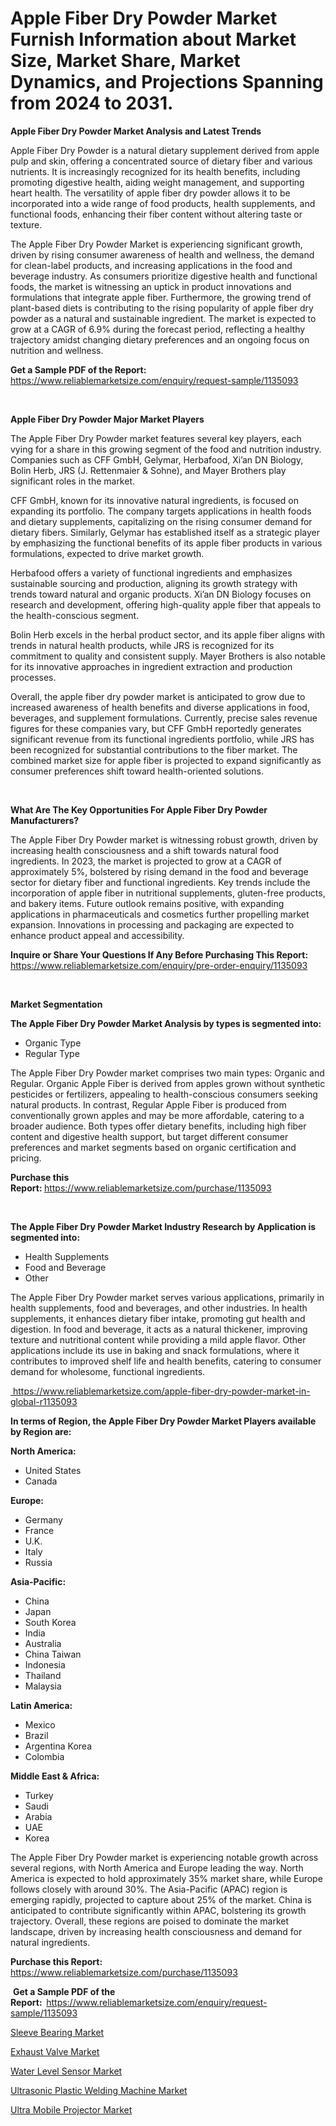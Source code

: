 <p><h1>Apple Fiber Dry Powder Market Furnish Information about Market Size, Market Share, Market Dynamics, and Projections Spanning from 2024 to 2031.</h1></p><p><strong>Apple Fiber Dry Powder Market Analysis and Latest Trends</strong></p>
<p><p>Apple Fiber Dry Powder is a natural dietary supplement derived from apple pulp and skin, offering a concentrated source of dietary fiber and various nutrients. It is increasingly recognized for its health benefits, including promoting digestive health, aiding weight management, and supporting heart health. The versatility of apple fiber dry powder allows it to be incorporated into a wide range of food products, health supplements, and functional foods, enhancing their fiber content without altering taste or texture.</p><p>The Apple Fiber Dry Powder Market is experiencing significant growth, driven by rising consumer awareness of health and wellness, the demand for clean-label products, and increasing applications in the food and beverage industry. As consumers prioritize digestive health and functional foods, the market is witnessing an uptick in product innovations and formulations that integrate apple fiber. Furthermore, the growing trend of plant-based diets is contributing to the rising popularity of apple fiber dry powder as a natural and sustainable ingredient. The market is expected to grow at a CAGR of 6.9% during the forecast period, reflecting a healthy trajectory amidst changing dietary preferences and an ongoing focus on nutrition and wellness.</p></p>
<p><strong>Get a Sample PDF of the Report:&nbsp;</strong> <a href="https://www.reliablemarketsize.com/enquiry/request-sample/1135093?utm_campaign=1949&utm_medium=2&utm_source=Github&utm_content=ia&utm_term=20122024&utm_id=apple-fiber-dry-powder">https://www.reliablemarketsize.com/enquiry/request-sample/1135093</a></p>
<p>&nbsp;</p>
<p><strong>Apple Fiber Dry Powder Major Market Players</strong></p>
<p><p>The Apple Fiber Dry Powder market features several key players, each vying for a share in this growing segment of the food and nutrition industry. Companies such as CFF GmbH, Gelymar, Herbafood, Xi’an DN Biology, Bolin Herb, JRS (J. Rettenmaier & Sohne), and Mayer Brothers play significant roles in the market.</p><p>CFF GmbH, known for its innovative natural ingredients, is focused on expanding its portfolio. The company targets applications in health foods and dietary supplements, capitalizing on the rising consumer demand for dietary fibers. Similarly, Gelymar has established itself as a strategic player by emphasizing the functional benefits of its apple fiber products in various formulations, expected to drive market growth.</p><p>Herbafood offers a variety of functional ingredients and emphasizes sustainable sourcing and production, aligning its growth strategy with trends toward natural and organic products. Xi’an DN Biology focuses on research and development, offering high-quality apple fiber that appeals to the health-conscious segment. </p><p>Bolin Herb excels in the herbal product sector, and its apple fiber aligns with trends in natural health products, while JRS is recognized for its commitment to quality and consistent supply. Mayer Brothers is also notable for its innovative approaches in ingredient extraction and production processes.</p><p>Overall, the apple fiber dry powder market is anticipated to grow due to increased awareness of health benefits and diverse applications in food, beverages, and supplement formulations. Currently, precise sales revenue figures for these companies vary, but CFF GmbH reportedly generates significant revenue from its functional ingredients portfolio, while JRS has been recognized for substantial contributions to the fiber market. The combined market size for apple fiber is projected to expand significantly as consumer preferences shift toward health-oriented solutions.</p></p>
<p>&nbsp;</p>
<p><strong>What Are The Key Opportunities For Apple Fiber Dry Powder Manufacturers?</strong></p>
<p><p>The Apple Fiber Dry Powder market is witnessing robust growth, driven by increasing health consciousness and a shift towards natural food ingredients. In 2023, the market is projected to grow at a CAGR of approximately 5%, bolstered by rising demand in the food and beverage sector for dietary fiber and functional ingredients. Key trends include the incorporation of apple fiber in nutritional supplements, gluten-free products, and bakery items. Future outlook remains positive, with expanding applications in pharmaceuticals and cosmetics further propelling market expansion. Innovations in processing and packaging are expected to enhance product appeal and accessibility.</p></p>
<p><strong>Inquire or Share Your Questions If Any Before Purchasing This Report:</strong> <a href="https://www.reliablemarketsize.com/enquiry/pre-order-enquiry/1135093?utm_campaign=1949&utm_medium=2&utm_source=Github&utm_content=ia&utm_term=20122024&utm_id=apple-fiber-dry-powder">https://www.reliablemarketsize.com/enquiry/pre-order-enquiry/1135093</a></p>
<p>&nbsp;</p>
<p><strong>Market Segmentation</strong></p>
<p><strong>The Apple Fiber Dry Powder Market Analysis by types is segmented into:</strong></p>
<p><ul><li>Organic Type</li><li>Regular Type</li></ul></p>
<p><p>The Apple Fiber Dry Powder market comprises two main types: Organic and Regular. Organic Apple Fiber is derived from apples grown without synthetic pesticides or fertilizers, appealing to health-conscious consumers seeking natural products. In contrast, Regular Apple Fiber is produced from conventionally grown apples and may be more affordable, catering to a broader audience. Both types offer dietary benefits, including high fiber content and digestive health support, but target different consumer preferences and market segments based on organic certification and pricing.</p></p>
<p><strong>Purchase this Report:&nbsp;</strong><a href="https://www.reliablemarketsize.com/purchase/1135093?utm_campaign=1949&utm_medium=2&utm_source=Github&utm_content=ia&utm_term=20122024&utm_id=apple-fiber-dry-powder">https://www.reliablemarketsize.com/purchase/1135093</a></p>
<p>&nbsp;</p>
<p><strong>The Apple Fiber Dry Powder Market Industry Research by Application is segmented into:</strong></p>
<p><ul><li>Health Supplements</li><li>Food and Beverage</li><li>Other</li></ul></p>
<p><p>The Apple Fiber Dry Powder market serves various applications, primarily in health supplements, food and beverages, and other industries. In health supplements, it enhances dietary fiber intake, promoting gut health and digestion. In food and beverage, it acts as a natural thickener, improving texture and nutritional content while providing a mild apple flavor. Other applications include its use in baking and snack formulations, where it contributes to improved shelf life and health benefits, catering to consumer demand for wholesome, functional ingredients.</p></p>
<p><a href="https://www.reliablemarketsize.com/apple-fiber-dry-powder-market-in-global-r1135093?utm_campaign=1949&utm_medium=2&utm_source=Github&utm_content=ia&utm_term=20122024&utm_id=apple-fiber-dry-powder">&nbsp;https://www.reliablemarketsize.com/apple-fiber-dry-powder-market-in-global-r1135093</a></p>
<p><strong>In terms of Region, the Apple Fiber Dry Powder Market Players available by Region are:</strong></p>
<p>
    <p> <strong> North America: </strong>
        <ul>
            <li>United States</li>
            <li>Canada</li>
        </ul>
        </p> 
    <p> <strong> Europe: </strong>
        <ul>
            <li>Germany</li>
            <li>France</li>
            <li>U.K.</li>
            <li>Italy</li>
            <li>Russia</li>
        </ul>
        </p> 
    <p> <strong> Asia-Pacific: </strong>
        <ul>
            <li>China</li>
            <li>Japan</li>
            <li>South Korea</li>
            <li>India</li>
            <li>Australia</li>
            <li>China Taiwan</li>
            <li>Indonesia</li>
            <li>Thailand</li>
            <li>Malaysia</li>
        </ul>
        </p> 
    <p> <strong> Latin America: </strong>
        <ul>
            <li>Mexico</li>
            <li>Brazil</li>
            <li>Argentina Korea</li>
            <li>Colombia</li>
        </ul>
        </p> 
    <p> <strong> Middle East & Africa: </strong>
        <ul>
            <li>Turkey</li>
            <li>Saudi</li>
            <li>Arabia</li>
            <li>UAE</li>
            <li>Korea</li>
        </ul>
    </p>
    </p>
<p><p>The Apple Fiber Dry Powder market is experiencing notable growth across several regions, with North America and Europe leading the way. North America is expected to hold approximately 35% market share, while Europe follows closely with around 30%. The Asia-Pacific (APAC) region is emerging rapidly, projected to capture about 25% of the market. China is anticipated to contribute significantly within APAC, bolstering its growth trajectory. Overall, these regions are poised to dominate the market landscape, driven by increasing health consciousness and demand for natural ingredients.</p></p>
<p><strong>Purchase this Report: </strong><a href="https://www.reliablemarketsize.com/purchase/1135093?utm_campaign=1949&utm_medium=2&utm_source=Github&utm_content=ia&utm_term=20122024&utm_id=apple-fiber-dry-powder">https://www.reliablemarketsize.com/purchase/1135093</a></p>
<p>&nbsp;<strong>Get a Sample PDF of the Report:&nbsp;&nbsp;</strong><a href="https://www.reliablemarketsize.com/enquiry/request-sample/1135093?utm_campaign=1949&utm_medium=2&utm_source=Github&utm_content=ia&utm_term=20122024&utm_id=apple-fiber-dry-powder">https://www.reliablemarketsize.com/enquiry/request-sample/1135093</a></p>
<p><strong></strong></p>
<p><p><a href="https://www.linkedin.com/pulse/insightful-sleeve-bearing-market-report-analyzing-industry-m2lve?utm_campaign=1949&utm_medium=2&utm_source=Github&utm_content=ia&utm_term=20122024&utm_id=apple-fiber-dry-powder">Sleeve Bearing Market</a></p><p><a href="https://www.linkedin.com/pulse/comprehensive-market-analysis-exhaust-valve-trends-share-9mvfe?utm_campaign=1949&utm_medium=2&utm_source=Github&utm_content=ia&utm_term=20122024&utm_id=apple-fiber-dry-powder">Exhaust Valve Market</a></p><p><a href="https://www.linkedin.com/pulse/water-level-sensor-industry-market-analysis-evaluating-size-u0xbe?utm_campaign=1949&utm_medium=2&utm_source=Github&utm_content=ia&utm_term=20122024&utm_id=apple-fiber-dry-powder">Water Level Sensor Market</a></p><p><a href="https://www.linkedin.com/pulse/ultrasonic-plastic-welding-machine-market-analysis-report-2024-2031-ztxee?utm_campaign=1949&utm_medium=2&utm_source=Github&utm_content=ia&utm_term=20122024&utm_id=apple-fiber-dry-powder">Ultrasonic Plastic Welding Machine Market</a></p><p><a href="https://www.linkedin.com/pulse/ultra-mobile-projector-market-evolution-future-outlook-forecasting-kesxe?utm_campaign=1949&utm_medium=2&utm_source=Github&utm_content=ia&utm_term=20122024&utm_id=apple-fiber-dry-powder">Ultra Mobile Projector Market</a></p></p>